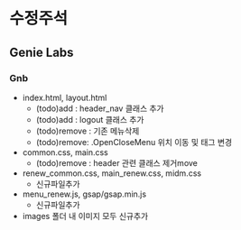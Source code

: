 # 수정주석

## Genie Labs
### Gnb 
- index.html, layout.html
  * (todo)add : header_nav 클래스 추가
  * (todo)add : logout 클래스 추가
  * (todo)remove : 기존 메뉴삭제
  * (todo)remove: .OpenCloseMenu 위치 이동 및 태그 변경
- common.css, main.css
  * (todo)remove : header 관련 클래스 제거move 
- renew_common.css, main_renew.css, midm.css
  * 신규파일추가
- menu_renew.js, gsap/gsap.min.js
  * 신규파일추가
- images 폴더 내 이미지 모두 신규추가